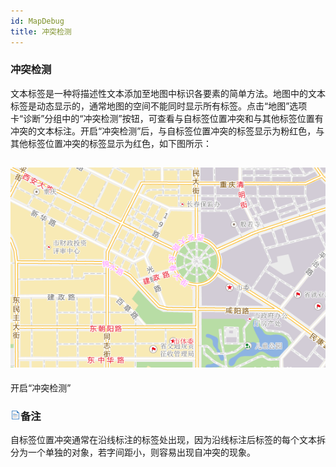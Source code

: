 ```yaml
---
id: MapDebug
title: 冲突检测
---
```

### 冲突检测

文本标签是一种将描述性文本添加至地图中标识各要素的简单方法。地图中的文本标签是动态显示的，通常地图的空间不能同时显示所有标签。点击“地图”选项卡“诊断”分组中的“冲突检测”按钮，可查看与自标签位置冲突和与其他标签位置有冲突的文本标注。开启“冲突检测”后，与自标签位置冲突的标签显示为粉红色，与其他标签位置冲突的标签显示为红色，如下图所示：

![](img/MapDebug.png)  
---  
开启“冲突检测”  
  
### ![](../../img/read.gif)备注

自标签位置冲突通常在沿线标注的标签处出现，因为沿线标注后标签的每个文本拆分为一个单独的对象，若字间距小，则容易出现自冲突的现象。



